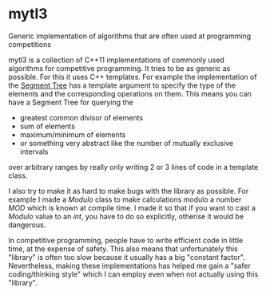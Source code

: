 # mytl3
Generic implementation of algorithms that are often used at programming competitions


mytl3 is a collection of C++11 implementations of commonly used algorithms for competitive programming.
It tries to be as generic as possible. For this it uses C++ templates.
For example the implementation of the [Segment Tree](https://en.wikipedia.org/wiki/Segment_tree) has a template argument to specify the type of the elements and the corresponding operations on them.
This means you can have a Segment Tree for querying the
* greatest common divisor of elements
* sum of elements
* maximum/minimum of elements
* or something very abstract like the number of mutually exclusive intervals

over arbitrary ranges by really only writing 2 or 3 lines of code in a template class.

I also try to make it as hard to make bugs with the library as possible. For example I made a *Modulo* class to make calculations modulo a number *MOD* which is known at compile time.
I made it so that if you want to cast a *Modulo* value to an *int*, you have to do so explicitly, otherise it would be dangerous.

In competitive programming, people have to write efficient code in little time, at the expense of safety.
This also means that unfortunately this "library" is often too slow because it usually has a big "constant factor".
Nevertheless, making these implementations has helped me gain a "safer coding/thinking style" which I can employ even when not actually using this "library".
